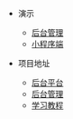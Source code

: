 * 演示
  * [后台管理]()
  * [小程序端]()

* 项目地址
  * [后台平台](https://github.com/Jackson0714/PassJava-Platform)
  * [后台管理](https://github.com/Jackson0714/PassJava-Portal)
  * [学习教程](https://github.com/Jackson0714/PassJava-Learning)

